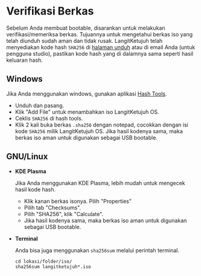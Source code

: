 # Verifikasi Berkas

Sebelum Anda membuat bootable, disarankan untuk melakukan verifikasi/memeriksa berkas. Tujuannya untuk mengetahui berkas iso yang telah diunduh sudah aman dan tidak rusak. LangitKetujuh telah menyediakan kode hash `SHA256` di <a href="https://langitketujuh.id/os/unduh" target="_blank">halaman unduh</a> atau di email Anda (untuk pengguna studio), pastikan kode hash yang di dalamnya sama seperti hasil keluaran hash.

## Windows

Jika Anda menggunakan windows, gunakan aplikasi <a href="https://www.binaryfortress.com/Data/Download/?Package=hashtools&Log=100" target="_blank">Hash Tools</a>.

- Unduh dan pasang.
- Klik "Add File" untuk menambahkan iso LangitKetujuh OS.
- Ceklis `SHA256` di hash tools.
- Klik 2 kali buka berkas `.sha256` dengan notepad, cocokkan dengan isi kode `SHA256` milik LangitKetujuh OS. Jika hasil kodenya sama, maka berkas iso aman untuk digunakan sebagai USB bootable.

## GNU/Linux

- **KDE Plasma**

  Jika Anda menggunakan KDE Plasma, lebih mudah untuk mengecek hasil kode hash.

  - Klik kanan berkas isonya. Pilih "Properties"
  - Pilih tab "Checksums".
  - Pilih "SHA256", klik "Calculate".
  - Jika hasil kodenya sama, maka berkas iso aman untuk digunakan sebagai USB bootable.

- **Terminal**

  Anda bisa juga menggunakan `sha256sum` melalui perintah terminal.

  ```
  cd lokasi/folder/iso/
  sha256sum langitketujuh*.iso
  ```
